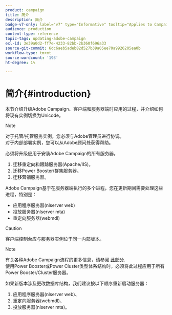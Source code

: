 ```yaml
---
product: campaign
title: 简介
description: 简介
badge-v7-only: label="v7" type="Informative" tooltip="Applies to Campaign Classic v7 only"
audience: production
content-type: reference
topic-tags: updating-adobe-campaign
exl-id: 3e39a0d2-ff7e-4233-82bb-2b360f696a33
source-git-commit: 6dc6aeb5adeb82d527b39a05ee70a9926205ea0b
workflow-type: tm+mt
source-wordcount: '193'
ht-degree: 1%

---
```


# 简介{#introduction}



本节介绍升级Adobe Campaign、客户端和服务器端时应用的过程，并介绍如何将现有实例切换为Unicode。

>[!NOTE]
>
>对于托管/托管服务实例，您必须与Adobe管理员进行协调。\
>对于内部部署实例，您可以从Adobe顾问处获得帮助。

必须将升级应用于安装Adobe Campaign的所有服务器。

1. 迁移重定向和跟踪服务器(Apache/IIS)。
1. 迁移Power Booster/群集服务器。
1. 迁移营销服务器。

Adobe Campaign基于在服务器端执行的多个进程，您在更新期间需要处理这些进程，特别是：

* 应用程序服务器(nlserver web)
* 投放服务器(nlserver mta)
* 重定向服务器(webmdl)

>[!CAUTION]
>
>客户端控制台应与服务器实例位于同一内部版本。

>[!NOTE]
>
>有关各种Adobe Campaign流程的更多信息，请参阅 [此部分](../../installation/using/general-architecture.md#logical-application-layer).\
>使用Power Booster或Power Cluster类型体系结构时，必须将此过程应用于所有Power Booster/Cluster服务器。

如果新版本涉及更改数据库结构，我们建议按以下顺序重新启动服务器：

1. 应用程序服务器(nlserver web)、
1. 重定向服务器(webmdl)、
1. 投放服务器(nlserver mta)。
